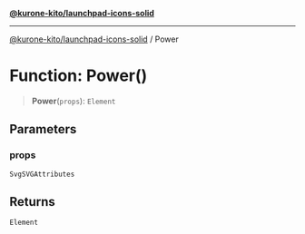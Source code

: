 [**@kurone-kito/launchpad-icons-solid**](../README.md)

***

[@kurone-kito/launchpad-icons-solid](../globals.md) / Power

# Function: Power()

> **Power**(`props`): `Element`

## Parameters

### props

`SvgSVGAttributes`

## Returns

`Element`
